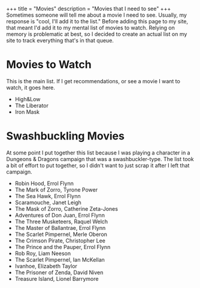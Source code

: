 +++
title = "Movies"
description = "Movies that I need to see"
+++
Sometimes someone will tell me about a movie I need to see. Usually, my response is "cool, I'll add it
to the list." Before adding this page to my site, that meant I'd add it to my mental list of movies to
watch. Relying on memory is problematic at best, so I decided to create an actual list on my site to
track everything that's in that queue.

# Movies to Watch

This is the main list. If I get recommendations, or see a movie I want to watch, it goes here.

* High&Low
* The Liberator
* Iron Mask

# Swashbuckling Movies

At some point I put together this list because I was playing a character in a Dungeons & Dragons campaign
that was a swashbuckler-type. The list took a bit of effort to put together, so I didn't want to just
scrap it after I left that campaign.

* Robin Hood, Errol Flynn
* The Mark of Zorro, Tyrone Power
* The Sea Hawk, Errol Flynn
* Scaramouche, Janet Leigh
* The Mask of Zorro, Catherine Zeta-Jones
* Adventures of Don Juan, Errol Flynn
* The Three Musketeers, Raquel Welch
* The Master of Ballantrae, Errol Flynn
* The Scarlet Pimpernel, Merle Oberon
* The Crimson Pirate, Christopher Lee
* The Prince and the Pauper, Errol Flynn
* Rob Roy, Liam Neeson
* The Scarlet Pimpernel, Ian McKellan
* Ivanhoe, Elizabeth Taylor
* The Prisoner of Zenda, David Niven
* Treasure Island, Lionel Barrymore
